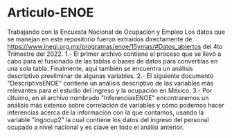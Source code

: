 # Articulo-ENOE
Trabajando con la Encuesta Nacional de Ocupación y Empleo
Los datos que se manejan en este repositorio fueron extraídos directamente de https://www.inegi.org.mx/programas/enoe/15ymas/#Datos_abiertos del 4to Trimestre del 2022.
1.- El primer archivo contiene el proceso que se llevó a cabo para el fusionado de las tablas o bases de datos para convertilas en una sola tabla. Finalmente, aquí también se encuentra un análisis descriptivo preeliminar de algunas variables.
2.- El siguiente documento "DescriptivaENOE" contiene un análisis descriptivo de las variables más relevantes para el estudio del ingreso y la ocupación en México.
3.- Por últuimo, en el archivo nombrado "InferenciasENOE" encontraremos un análisis más extenso sobre correlación de variables y cómo podemos hacer inferencias acerca de la información con la que contamos, usando la variable "ingocup2" la cual contiene los datos del ingreso del personal ocupado a nivel nacional y es clave en todo el análisi anterior.
